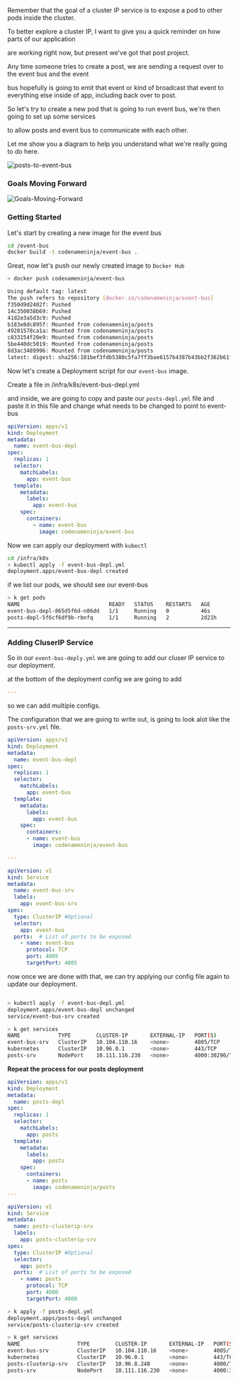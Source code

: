 Remember that the goal of a cluster IP service is to expose a pod to other pods inside the cluster.

To better explore a cluster IP, I want to give you a quick reminder on how parts of our application

are working right now, but present we've got that post project.

Any time someone tries to create a post, we are sending a request over to the event bus and the event

bus hopefully is going to emit that event or kind of broadcast that event to everything else inside of app, including back over to post.

So let's try to create a new pod that is going to run event bus, we're then going to set up some services

to allow posts and event bus to communicate with each other.

Let me show you a diagram to help you understand what we're really going to do here.

![posts-to-event-bus](/doc_assets/screenshots/Docker/posts-to-event-bus.png)

### Goals Moving Forward

![Goals-Moving-Forward](/doc_assets/screenshots/Docker/Goals-Moving-Forward.png)

### Getting Started

Let's start by creating a new image for the event bus

```bash
cd /event-bus
docker build -t codenameninja/event-bus .
```

Great, now let's push our newly created image to `Docker Hub`

```bash
> docker push codenameninja/event-bus

Using default tag: latest
The push refers to repository [docker.io/codenameninja/event-bus]
f350d9d2402f: Pushed
14c350038b69: Pushed
41d2e3a5d3c9: Pushed
b183e8dc895f: Mounted from codenameninja/posts
49281578ca1a: Mounted from codenameninja/posts
c833154f20e9: Mounted from codenameninja/posts
5be440dc5019: Mounted from codenameninja/posts
8d3ac3489996: Mounted from codenameninja/posts
latest: digest: sha256:181bef3fdb5380c5fa7ff3bae6157b4387b43bb2f362b61ff4a4d3cc6db01f51 size: 1992

```

Now let's create a Deployment script for our `event-bus` image.

Create a file in /infra/k8s/event-bus-depl.yml

and inside, we are going to copy and paste our `posts-depl.yml` file and paste it in this file and change what needs to be changed to point to event-bus

```yml
apiVersion: apps/v1
kind: Deployment
metadata:
  name: event-bus-depl
spec:
  replicas: 1
  selector:
    matchLabels:
      app: event-bus
  template:
    metadata:
      labels:
        app: event-bus
    spec:
      containers:
        - name: event-bus
          image: codenameninja/event-bus
```
Now we can apply our deployment with `kubectl`

```bash
cd /infra/k8s
> kubectl apply -f event-bus-depl.yml
deployment.apps/event-bus-depl created

```

if we list our pods, we should see our event-bus
```bash
> k get pods
NAME                            READY   STATUS    RESTARTS   AGE  
event-bus-depl-865d5f6d-n86dd   1/1     Running   0          46s  
posts-depl-5f6cf6df9b-rbnfq     1/1     Running   2          2d21h
```
---
### Adding CluserIP Service

So in our `event-bus-deply.yml` we are going to add our cluser IP service to our deployment.

at the bottom of the deployment config we are going to add 

```yml
---

```

so we can add multiple configs.

The configuration that we are going to write out, is going to look alot like the `posts-srv.yml` file.

```yml
apiVersion: apps/v1
kind: Deployment
metadata:
  name: event-bus-depl
spec:
  replicas: 1
  selector:
    matchLabels:
      app: event-bus
  template:
    metadata:
      labels:
        app: event-bus
    spec:
      containers:
      - name: event-bus
        image: codenameninja/event-bus

---

apiVersion: v1
kind: Service
metadata:
  name: event-bus-srv
  labels:
    app: event-bus-srv
spec:
  type: ClusterIP #Optional
  selector:
    app: event-bus
  ports:  # List of ports to be exposed
    - name: event-bus 
      protocol: TCP
      port: 4005
      targetPort: 4005
```

now once we are done with that, we can try applying our config file again to update our deployment.

```bash

> kubectl apply -f event-bus-depl.yml
deployment.apps/event-bus-depl unchanged
service/event-bus-srv created
```

```bash
> k get services
NAME            TYPE        CLUSTER-IP       EXTERNAL-IP   PORT(S)          AGE
event-bus-srv   ClusterIP   10.104.110.16    <none>        4005/TCP         63s
kubernetes      ClusterIP   10.96.0.1        <none>        443/TCP          3d19h
posts-srv       NodePort    10.111.116.230   <none>        4000:30290/TCP   2d1h

```

**Repeat the process for our posts deployment**

```yml
apiVersion: apps/v1
kind: Deployment
metadata:
  name: posts-depl
spec:
  replicas: 1
  selector:
    matchLabels:
      app: posts
  template:
    metadata:
      labels:
        app: posts
    spec:
      containers:
      - name: posts
        image: codenameninja/posts
---

apiVersion: v1
kind: Service
metadata:
  name: posts-clusterip-srv
  labels:
    app: posts-clusterip-srv
spec:
  type: ClusterIP #Optional
  selector:
    app: posts
  ports:  # List of ports to be exposed
    - name: posts 
      protocol: TCP
      port: 4000
      targetPort: 4000
```

```bash
> k apply -f posts-depl.yml                        
deployment.apps/posts-depl unchanged
service/posts-clusterip-srv created

> k get services
NAME                  TYPE        CLUSTER-IP       EXTERNAL-IP   PORT(S)          AGE
event-bus-srv         ClusterIP   10.104.110.16    <none>        4005/TCP         5m31s
kubernetes            ClusterIP   10.96.0.1        <none>        443/TCP          3d19h
posts-clusterip-srv   ClusterIP   10.96.8.248      <none>        4000/TCP         16s
posts-srv             NodePort    10.111.116.230   <none>        4000:30290/TCP   2d1h
```